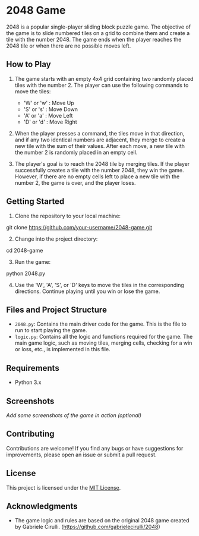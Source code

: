 # 2048 Game

2048 is a popular single-player sliding block puzzle game. The objective of the game is to slide numbered tiles on a grid to combine them and create a tile with the number 2048. The game ends when the player reaches the 2048 tile or when there are no possible moves left.

## How to Play

1. The game starts with an empty 4x4 grid containing two randomly placed tiles with the number 2. The player can use the following commands to move the tiles:
   - 'W' or 'w' : Move Up
   - 'S' or 's' : Move Down
   - 'A' or 'a' : Move Left
   - 'D' or 'd' : Move Right

2. When the player presses a command, the tiles move in that direction, and if any two identical numbers are adjacent, they merge to create a new tile with the sum of their values. After each move, a new tile with the number 2 is randomly placed in an empty cell.

3. The player's goal is to reach the 2048 tile by merging tiles. If the player successfully creates a tile with the number 2048, they win the game. However, if there are no empty cells left to place a new tile with the number 2, the game is over, and the player loses.

## Getting Started

1. Clone the repository to your local machine:

git clone https://github.com/your-username/2048-game.git

2. Change into the project directory:

cd 2048-game

3. Run the game:

python 2048.py

4. Use the 'W', 'A', 'S', or 'D' keys to move the tiles in the corresponding directions. Continue playing until you win or lose the game.

## Files and Project Structure

- `2048.py`: Contains the main driver code for the game. This is the file to run to start playing the game.
- `logic.py`: Contains all the logic and functions required for the game. The main game logic, such as moving tiles, merging cells, checking for a win or loss, etc., is implemented in this file.

## Requirements

- Python 3.x

## Screenshots

_Add some screenshots of the game in action (optional)_

## Contributing

Contributions are welcome! If you find any bugs or have suggestions for improvements, please open an issue or submit a pull request.

## License

This project is licensed under the [MIT License](LICENSE).

## Acknowledgments

- The game logic and rules are based on the original 2048 game created by Gabriele Cirulli. (https://github.com/gabrielecirulli/2048)
